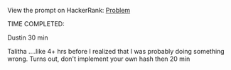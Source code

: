 View the prompt on HackerRank: [Problem](https://www.hackerrank.com/challenges/ctci-ransom-note/problem?h_l=interview&playlist_slugs%5B%5D=interview-preparation-kit&playlist_slugs%5B%5D=dictionaries-hashmaps)

TIME COMPLETED: 

Dustin 30 min

Talitha ....like 4+ hrs before I realized that I was probably doing something wrong. Turns out, don't implement your own hash
then 20 min
